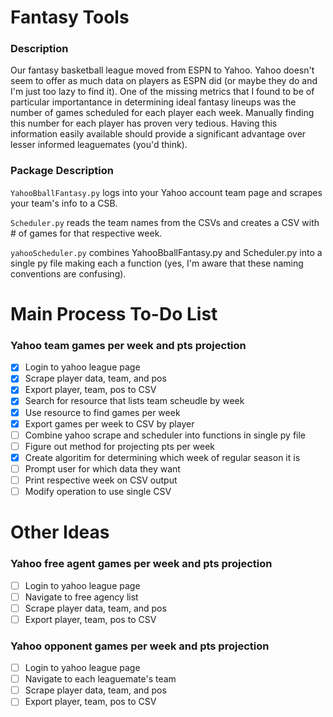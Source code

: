 # Fantasy Tools

### Description

Our fantasy basketball league moved from ESPN to Yahoo. Yahoo doesn't seem to offer as much data on players as ESPN did (or maybe they do and I'm just too lazy to find it). One of the missing metrics that I found to be of particular importantance in determining ideal fantasy lineups was the number of games scheduled for each player each week. Manually finding this number for each player has proven very tedious. Having this information easily available should provide a significant advantage over lesser informed leaguemates (you'd think).

### Package Description

`YahooBballFantasy.py` logs into your Yahoo account team page and scrapes your team's info to a CSB.

`Scheduler.py` reads the team names from the CSVs and creates a CSV with # of games for that respective week.

`yahooScheduler.py` combines YahooBballFantasy.py and Scheduler.py into a single py file making each a function (yes, I'm aware that these naming conventions are confusing).

# Main Process To-Do List

### Yahoo team games per week and pts projection

- [x] Login to yahoo league page
- [x] Scrape player data, team, and pos
- [X] Export player, team, pos to CSV
- [X] Search for resource that lists team scheudle by week
- [X] Use resource to find games per week
- [X] Export games per week to CSV by player
- [ ] Combine yahoo scrape and scheduler into functions in single py file
- [ ] Figure out method for projecting pts per week
- [X] Create algoritim for determining which week of regular season it is
- [ ] Prompt user for which data they want
- [ ] Print respective week on CSV output
- [ ] Modify operation to use single CSV

# Other Ideas

### Yahoo free agent games per week and pts projection

- [ ] Login to yahoo league page
- [ ] Navigate to free agency list
- [ ] Scrape player data, team, and pos
- [ ] Export player, team, pos to CSV

### Yahoo opponent games per week and pts projection

- [ ] Login to yahoo league page
- [ ] Navigate to each leaguemate's team
- [ ] Scrape player data, team, and pos
- [ ] Export player, team, pos to CSV
